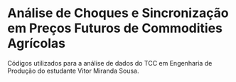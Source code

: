 # Análise de Choques e Sincronização em Preços Futuros de Commodities Agrícolas

Códigos utilizados para a análise de dados do TCC em Engenharia de Produção do estudante Vitor Miranda Sousa.
